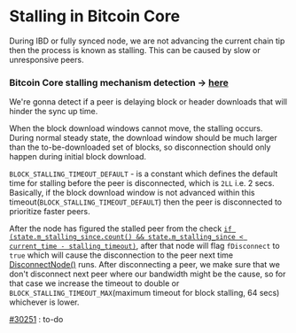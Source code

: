 # Stalling in Bitcoin Core

During IBD or fully synced node, we are not advancing the current chain tip then the process is known as stalling. This can be caused by slow or 
unresponsive peers. 

### Bitcoin Core stalling mechanism detection -> [here](https://github.com/bitcoin/bitcoin/blob/638a4c0bd8b53766faeb437244b2aae4eed28dcf/src/net_processing.cpp#L5851)
We're gonna detect if a peer is delaying block or header downloads that will hinder the sync up time.

When the block download windows cannot move, the stalling occurs. During normal steady state, the download window should be much larger than the to-be-downloaded set of blocks, so disconnection
should only happen during initial block download.

`BLOCK_STALLING_TIMEOUT_DEFAULT` - is a constant which defines the default time for stalling before the peer is disconnected, which is `2LL` i.e. 2 secs.
Basically, if the block download window is not advanced within this timeout(`BLOCK_STALLING_TIMEOUT_DEFAULT`) then the peer is disconnected
to prioritize faster peers. 

After the node has figured the stalled peer from the check [`if (state.m_stalling_since.count() && state.m_stalling_since < current_time - stalling_timeout)`](https://github.com/bitcoin/bitcoin/blob/638a4c0bd8b53766faeb437244b2aae4eed28dcf/src/net_processing.cpp#L5853C9-L5853C104),
after that node will flag `fDisconnect` to `true` which will cause the disconnection to the peer next time [DisconnectNode()](https://github.com/bitcoin/bitcoin/blob/638a4c0bd8b53766faeb437244b2aae4eed28dcf/src/net.cpp#L3662) runs.
After disconnecting a peer, we make sure that we don't disconnect next peer where our bandwidth might be the cause, so for that case we increase
the timeout to double or `BLOCK_STALLING_TIMEOUT_MAX`(maximum timeout for block stalling, 64 secs) whichever is lower.


[#30251](https://github.com/bitcoin/bitcoin/pull/32051) : to-do



